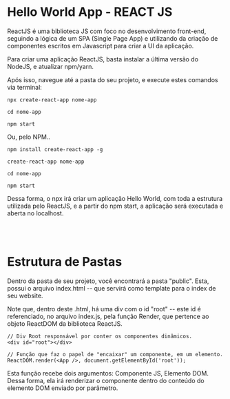 # Hello World App - REACT JS

ReactJS é uma biblioteca JS com foco no desenvolvimento front-end, seguindo a lógica de um SPA (Single Page App) e utilizando da criação de componentes escritos em Javascript para criar a UI da aplicação. 

Para criar uma aplicação ReactJS, basta instalar a última versão do NodeJS, e atualizar npm/yarn.

Após isso, navegue até a pasta do seu projeto, e execute estes comandos via terminal:
 
```
npx create-react-app nome-app

cd nome-app

npm start
```

Ou, pelo NPM..

```
npm install create-react-app -g

create-react-app nome-app

cd nome-app

npm start
```

Dessa forma, o npx irá criar um aplicação Hello World, com toda a estrutura utilizada pelo ReactJS, e a partir do npm start, a aplicação será executada e aberta no localhost.

<br/><br/>

# Estrutura de Pastas

Dentro da pasta de seu projeto, você encontrará a pasta "public". Esta, possui o arquivo index.html -- que servirá como template para o index de seu website. 
<br/>

Note que, dentro deste .html, há uma div com o id "root" -- este id é referenciado, no arquivo index.js, pela função Render, que pertence ao objeto ReactDOM da biblioteca ReactJS. 
<br/>


```
// Div Root responsável por conter os componentes dinâmicos.
<div id="root"></div>

// Função que faz o papel de "encaixar" um componente, em um elemento.
ReactDOM.render(<App />, document.getElementById('root'));

```

Esta função recebe dois argumentos: Componente JS, Elemento DOM. Dessa forma, ela irá renderizar o componente dentro do conteúdo do elemento DOM enviado por parâmetro.
<br/>
